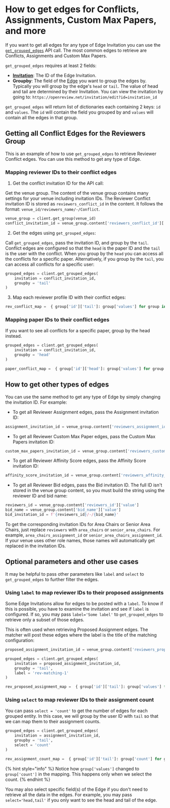 # How to get edges for Conflicts, Assignments, Custom Max Papers, and more

If you want to get all edges for any type of Edge Invitation you can use the [`get_grouped_edges`](https://github.com/openreview/openreview-py/blob/faf9e0c94886150101b709407491f3c431f302ce/openreview/api/client.py#L1718) API call. The most common edges to retrieve are Conflicts, Assignments and Custom Max Papers.

`get_grouped_edges` requires at least 2 fields:

* [**Invitation**](../../reference/api-v2/entities/invitation.md): The ID of the Edge Invitation.
* **Groupby**: The field of the [Edge](../../reference/api-v2/entities/edge/) you want to group the edges by. Typically you will group by the edge's `head` or `tail`.  The value of head and tail are determined by their Invitation. You can view the invitation by going to: `https://openreview.net/invitation/edit?id=invitation_id`

`get_grouped_edges` will return list of dictionaries each containing 2 keys: `id` and `values`. The `id` will contain the field you grouped by and `values` will contain all the edges in that group.

## Getting all Conflict Edges for the Reviewers Group

This is an example of how to use `get_grouped_edges` to retrieve Reviewer Conflict edges. You can use this method to get any type of Edge.

### Mapping reviewer IDs to their conflict edges

1. Get the conflict invitation ID for the API call:

Get the venue group. The content of the venue group contains many settings for your venue including invitation IDs. The Reviewer Conflict invitation ID is stored as `reviewers_conflict_id` in the content. It follows the format: `venue_id/reviewers_name/-/Conflict`.

```python
venue_group = client.get_group(venue_id)
conflict_invitation_id = venue_group.content['reviewers_conflict_id']['value']
```

2. Get the edges using `get_grouped_edges`:

Call `get_grouped_edges`, pass the invitation ID, and group by the `tail`. Conflict edges are configured so that the `head` is the paper ID and the `tail` is the user with the conflict. When you group by the `head` you can access all the conflicts for a specific paper. Alternatively, if you group by the `tail`, you can access all conflicts for a specific user:

```python
grouped_edges = client.get_grouped_edges(
    invitation = conflict_invitation_id,
    groupby = 'tail'
)
```

3. Map each reviewer profile ID with their conflict edges:

```python
rev_conflict_map =  { group['id']['tail']: group['values'] for group in grouped_edges }
```

### Mapping paper IDs to their conflict edges

If you want to see all conflicts for a specific paper, group by the head instead.

```python
grouped_edges = client.get_grouped_edges(
    invitation = conflict_invitation_id,
    groupby = 'head'
)

paper_conflict_map =  { group['id']['head']: group['values'] for group in grouped_edges }
```

## How to get other types of edges

You can use the same method to get any type of Edge by simply changing the invitation ID. For example:

* To get all Reviewer Assignment edges, pass the Assignment invitation ID:

```python
assignment_invitation_id = venue_group.content['reviewers_assignment_id']['value']
```

* To get all Reviewer Custom Max Paper edges, pass the Custom Max Papers invitation ID:

```python
custom_max_papers_invitation_id = venue_group.content['reviewers_custom_max_papers_id']['value']
```

* To get all Reviewer Affinity Score edges, pass the Affinity Score invitation ID:

```python
affinity_score_invitation_id = venue_group.content['reviewers_affinity_score_id']['value']
```

* To get all Reviewer Bid edges, pass the Bid invitation ID. The full ID isn't stored in the venue group content, so you must build the string using the reviewer ID and bid name:

```python
reviewers_id = venue_group.content['reviewers_id']['value']
bid_name = venue_group.content['bid_name']['value']
bid_invitation_id = f'{reviewers_id}/-/{bid_name}'
```

To get the corresponding invitation IDs for Area Chairs or Senior Area Chairs, just replace `reviewers` with `area_chairs` or `senior_area_chairs`. For example, `area_chairs_assignment_id` or `senior_area_chairs_assignment_id`. If your venue uses other role names, those names will automatically get replaced in the invitation IDs.

## Optional parameters and other use cases

It may be helpful to pass other parameters like `label` and `select` to `get_grouped_edges` to further filter the edges.

### Using `label` to map reviewer IDs to their proposed assignments

Some Edge Invitations allow for edges to be posted with a `label`. To know if this is possible, you have to examine the invitation and see if `label` is configured. If so, you may pass `label='Some label'` to `get_grouped_edges` to retrieve only a subset of those edges.

This is often used when retrieving Proposed Assignment edges. The matcher will post these edges where the label is the title of the matching configuration:

```python
proposed_assignment_invitation_id = venue_group.content['reviewers_proposed_assignment_id']['value']

grouped_edges = client.get_grouped_edges(
    invitation = proposed_assignment_invitation_id,
    groupby = 'tail',
    label = 'rev-matching-1'
)

rev_proposed_assignment_map =  { group['id']['tail']: group['values'] for group in grouped_edges }
```

### Using `select` to map reviewer IDs to their assignment count

You can pass `select = 'count'` to get the number of edges for each grouped entity. In this case, we will group by the user ID with `tail` so that we can map them to their assignment counts.&#x20;

```python
grouped_edges = client.get_grouped_edges(
    invitation = assignment_invitation_id,
    groupby = 'tail',
    select = 'count'
)

rev_assignment_count_map =  { group['id']['tail']: group['count'] for group in grouped_edges }
```

{% hint style="info" %}
Notice how `group['values']` changed to `group['count']` in the mapping. This happens only when we select the count.
{% endhint %}

You may also select specific field(s) of the Edge if you don't need to retrieve all the data in the edges. For example, you may pass `select='head,tail'` if you only want to see the head and tail of the edge.
